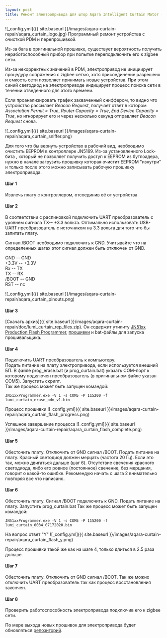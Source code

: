```yaml
---
layout: post
title: Ремонт электропривода для штор Aqara Intelligent Curtain Motor (ZNCLDJ11LM)
---
```

![_config.yml]({{ site.baseurl }}/images/aqara-curtain-repair/aqara_curtain_logo.jpg) 
Программный ремонт устройства с очисткой PDM и перепрошивкой. 

Из-за бага в оригинальной прошивке, существует вероятность получить неработоспособный прибор при попытке переподключить его к zigbee сети.  

Из-за некорректных значений в PDM, электропривод не инициирует процедуру сопряжения с zigbee сетью, хотя присоединение разрешено и емкость сети позволяет принимать новые устройства. При этом синий светодиод на электроприводе индицирует процесс поиска сети в течении отведенного для этого времени.
  
Если проанализировать трафик захваченный сниффером, то видно что устройство рассылает *Beacon Request*, получает ответ в котором *Association Permit = True*, *Router Capacity = True*, *End Device Capacity = True*, но игнорирует его и через несколько секунд отправляет *Beacon Request* снова. 

![_config.yml]({{ site.baseurl }}/images/aqara-curtain-repair/aqara_curtain_sniffer.png) 

Для того что бы вернуть устройство в рабочий вид, необходимо очистить EEPROM в контроллере JN5169. Из-за установленного Lock-бита , который не позволяет получить доступ к EEPROM из бутлоадера, нужно в начале загрузить прошивку которая очистит EEPROM "изнутри" и только после этого можно записывать рабочую прошивку электропривода. 

#### Шаг 1
Извлечь плату с контроллером, отсоединив её от устройства.

#### Шаг 2 
В соответствии с распиновкой подключить UART преобразователь с уровнем сигнала TX--  +3.3 вольта. Оптимально использовать USB-UART преобразователь с источником на 3.3 вольта для того что бы запитать плату.

Сигнал /BOOT необходимо подключить к GND. Учитывайте что на определенных шагах этот сигнал должен быть отключен от GND.

GND -- GND  
+3.3V -- +3.3V  
Rx -- TX  
TX -- RX  
/BOOT -- GND  
RST -- nc

![_config.yml]({{ site.baseurl }}/images/aqara-curtain-repair/aqara_curtain_pinouts.png) 

#### Шаг 3
[Скачать архив]({{ site.baseurl }}/images/aqara-curtain-repair/doc/lumi_curtain_rep_files.zip). Он содержит утилиту [JN51xx Production Flash Programmer](https://www.nxp.com/pages/jn516x-zigbee-home-automation:ZIGBEE-HOME-AUTOMATION), [прошивки](https://github.com/re-engr/zigbee_firmware/tree/main/aqara/curtain) и bat-файлы для запуска прошивальщика. 

#### Шаг 4
Подключить UART преобразователь к компьютеру.  
Подать питание на плату электропривода, если используется внешний БП.
В файле prog_erase.bat (и prog_curtain.bat) указать COM-порт к которому подключен преобразователь (в оригинальном файле указан COM5). Запустить скрипт.  
Так же процесс может быть запущен командой: 
```
JN51xxProgrammer.exe -V 1 -s COM5 -P 115200 -f lumi_curtain_erase_pdm_v1.bin
```
Процесс прошивки 
![_config.yml]({{ site.baseurl }}/images/aqara-curtain-repair/aqara_curtain_flash_progress.png) 

Успешное завершение процесса
![_config.yml]({{ site.baseurl }}/images/aqara-curtain-repair/aqara_curtain_flash_complete.png) 

#### Шаг 5
Обесточить плату. Отключить от GND сигнал /BOOT. Подать питание на плату. Красный светодиод должен мерцать (частота 20 Гц). 
Если это так, можно двигаться дальше (шаг 6). Отсутствие свечения красного светодиода, либо его ровное (постоянное) свечение, без мерцания, говорит о какой-то ошибке. Рекомендую начать с шага 2 внимательно повторяя все что написано.

#### Шаг 6
Обесточить плату. Сигнал /BOOT подключить к GND. Подать питание на плату. Запустить prog_curtain.bat
Так же процесс может быть запущен командой: 
```
JN51xxProgrammer.exe -V 1 -s COM5 -P 115200 -f lumi_curtain_0034_07172020.bin
```

На вопрос ответ "Y"
![_config.yml]({{ site.baseurl }}/images/aqara-curtain-repair/aqara_curtain_flash_y.png) 

Процесс прошивки такой же как на шаге 4, только длиться в 2.5 раза дольше.

#### Шаг 7
Обесточить плату. Отключить от GND сигнал /BOOT. Так же можно отключить UART преобразователь так как процесс восстановления закончен.

#### Шаг 8
Проверить работоспособность электропривода подключив его к zigbee сети.  



По мере выхода новых прошивок для электропривода будет обновляться [репозиторий](https://github.com/re-engr/zigbee_firmware/tree/main/aqara/curtain). 
